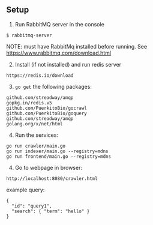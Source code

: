 ## Setup
1) Run RabbitMQ server in the console

```
$ rabbitmq-server
```
NOTE: must have RabbitMq installed before running. See https://www.rabbitmq.com/download.html

2) Install (if not installed) and run redis server
```
https://redis.io/download
```

3) `go get` the following packages:
```
github.com/streadway/amqp
gopkg.in/redis.v5
github.com/PuerkitoBio/gocrawl
github.com/PuerkitoBio/goquery
github.com/streadway/amqp
golang.org/x/net/html
```

4) Run the services:

```
go run crawler/main.go
go run indexer/main.go --registry=mdns
go run frontend/main.go --registry=mdns
```

4) Go to webpage in browser:

```
http://localhost:8080/crawler.html
```
example query:
```
{
  "id": "query1",
  "search": { "term": "hello" }
}
```
